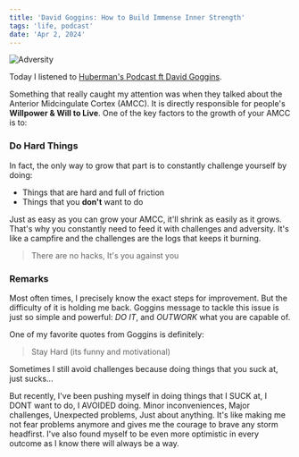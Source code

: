 ```yaml
---
title: 'David Goggins: How to Build Immense Inner Strength'
tags: 'life, podcast'
date: 'Apr 2, 2024'
---
```


![Adversity](/images/adversity.png)

Today I listened to [Huberman's Podcast ft David Goggins](https://open.spotify.com/episode/7KUr9Yw1e1IbELsiSWtE4W?si=01c163b6a3764206). 

Something that really caught my attention was when they talked about the Anterior Midcingulate Cortex (AMCC). It is directly responsible for people's **Willpower & Will to Live**. One of the key factors to the growth of your AMCC is to: 

### Do Hard Things
In fact, the only way to grow that part is to constantly challenge yourself by doing:
- Things that are hard and full of friction
- Things that you **don't** want to do

Just as easy as you can grow your AMCC, it'll shrink as easily as it grows. That's why you constantly need to feed it with challenges and adversity. It's like a campfire and the challenges are the logs that keeps it burning.

> There are no hacks, It's you against you

### Remarks

Most often times, I precisely know the exact steps for improvement. But the difficulty of it is holding me back. 
Goggins message to tackle this issue is just so simple and powerful: *DO IT*, and *OUTWORK* what you are capable of.

One of my favorite quotes from Goggins is definitely: 
> Stay Hard (its funny and motivational)

Sometimes I still avoid challenges because doing things that you suck at, just sucks...

But recently, I've been pushing myself in doing things that I SUCK at, I DONT want to do, I AVOIDED doing. Minor inconveniences, Major challenges, Unexpected problems, Just about anything. It's like making me not fear problems anymore and gives me the courage to brave any storm headfirst. I've also found myself to be even more optimistic in every outcome as I know there will always be a way.





